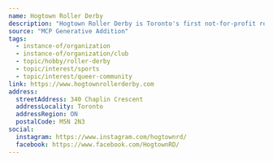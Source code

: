 ```yaml
---
name: Hogtown Roller Derby
description: "Hogtown Roller Derby is Toronto's first not-for-profit roller derby league! We have over 100 skaters across 6 teams including competitive, home and junior teams. We host action packed games and tournaments right in Toronto, and welcome fans and new skaters of all skill levels. Built on inclusivity, athleticism and positivity, Hogtown is the heart of Toronto roller derby!"
source: "MCP Generative Addition"
tags:
  - instance-of/organization
  - instance-of/organization/club
  - topic/hobby/roller-derby
  - topic/interest/sports
  - topic/interest/queer-community
link: https://www.hogtownrollerderby.com
address:
  streetAddress: 340 Chaplin Crescent
  addressLocality: Toronto
  addressRegion: ON
  postalCode: M5N 2N3
social:
  instagram: https://www.instagram.com/hogtownrd/
  facebook: https://www.facebook.com/HogtownRD/
---
```

